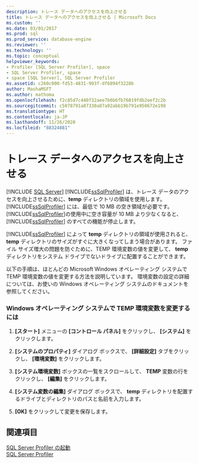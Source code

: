 ```yaml
---
description: トレース データへのアクセスを向上させる
title: トレース データへのアクセスを向上させる | Microsoft Docs
ms.custom: ''
ms.date: 03/01/2017
ms.prod: sql
ms.prod_service: database-engine
ms.reviewer: ''
ms.technology: ''
ms.topic: conceptual
helpviewer_keywords:
- Profiler [SQL Server Profiler], space
- SQL Server Profiler, space
- space [SQL Server], SQL Server Profiler
ms.assetid: c260c000-fd53-4831-993f-df6894f3228b
author: MashaMSFT
ms.author: mathoma
ms.openlocfilehash: f2c85d7c440f32aee7b6b6fb76019fdb2eef2c2b
ms.sourcegitcommit: c5078791a07330a87a92abb19b791e950672e198
ms.translationtype: HT
ms.contentlocale: ja-JP
ms.lasthandoff: 11/26/2020
ms.locfileid: "88324881"
---
```

# <a name="improve-access-to-trace-data"></a>トレース データへのアクセスを向上させる
 [!INCLUDE [SQL Server](../../includes/applies-to-version/sqlserver.md)]
  [!INCLUDE[ssSqlProfiler](../../includes/sssqlprofiler-md.md)] は、トレース データのアクセスを向上させるために、**temp** ディレクトリの領域を使用します。 [!INCLUDE[ssSqlProfiler](../../includes/sssqlprofiler-md.md)] には、最低で 10 MB の空き領域が必要です。 [!INCLUDE[ssSqlProfiler](../../includes/sssqlprofiler-md.md)]の使用中に空き容量が 10 MB より少なくなると、 [!INCLUDE[ssSqlProfiler](../../includes/sssqlprofiler-md.md)] のすべての機能が停止します。  
  
 [!INCLUDE[ssSqlProfiler](../../includes/sssqlprofiler-md.md)] によって **temp** ディレクトリの領域が使用されると、 **temp** ディレクトリのサイズがすぐに大きくなってしまう場合があります。 ファイル サイズ増大の問題を防ぐために、TEMP 環境変数の値を変更して、 **temp** ディレクトリをシステム ドライブでないドライブに配置することができます。  
  
 以下の手順は、ほとんどの Microsoft Windows オペレーティング システムで TEMP 環境変数の値を変更する方法を説明しています。 環境変数の設定の詳細については、お使いの Windows オペレーティング システムのドキュメントを参照してください。  
  
### <a name="to-change-the-temp-environment-variable-in-windows-operating-systems"></a>Windows オペレーティング システムで TEMP 環境変数を変更するには  
  
1.  **[スタート]** メニューの **[コントロール パネル]** をクリックし、 **[システム]** をクリックします。  
  
2.  **[システムのプロパティ]** ダイアログ ボックスで、 **[詳細設定]** タブをクリックし、 **[環境変数]** をクリックします。  
  
3.  **[システム環境変数]** ボックスの一覧をスクロールして、 **TEMP** 変数の行をクリックし、 **[編集]** をクリックします。  
  
4.  **[システム変数の編集]** ダイアログ ボックスで、 **temp** ディレクトリを配置するドライブとディレクトリのパスと名前を入力します。  
  
5.  **[OK]** をクリックして変更を保存します。  
  
## <a name="see-also"></a>関連項目  
 [SQL Server Profiler の起動](../../tools/sql-server-profiler/start-sql-server-profiler.md)   
 [SQL Server Profiler](../../tools/sql-server-profiler/sql-server-profiler.md)  
  
  
